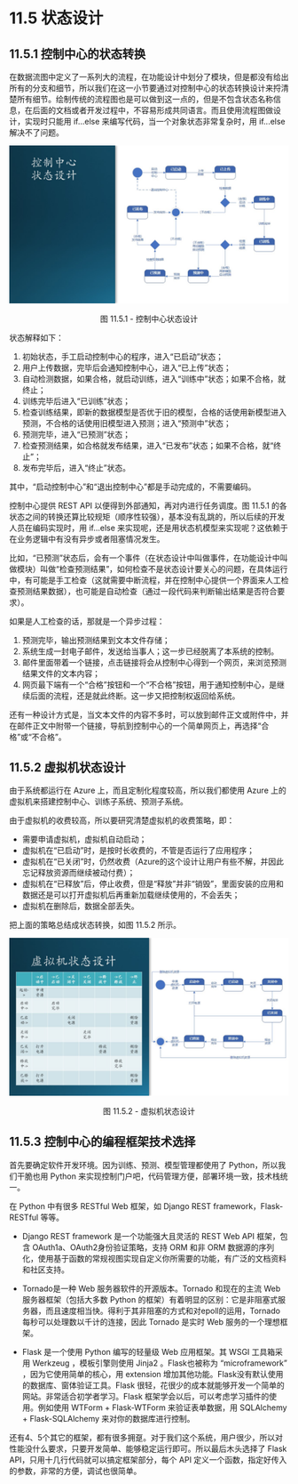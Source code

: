 # 11.5 状态设计

## 11.5.1 控制中心的状态转换

在数据流图中定义了一系列大的流程，在功能设计中划分了模块，但是都没有给出所有的分支和细节，所以我们在这一小节要通过对控制中心的状态转换设计来捋清楚所有细节。绘制传统的流程图也是可以做到这一点的，但是不包含状态名称信息，在后面的文档或者开发过程中，不容易形成共同语言。而且使用流程图做设计，实现时只能用 if...else 来编写代码，当一个对象状态非常复杂时，用 if...else 解决不了问题。

<div align="center">
<img src="Images/Slide13.JPG"/>

图 11.5.1 - 控制中心状态设计
</div>

状态解释如下：

1. 初始状态，手工启动控制中心的程序，进入“已启动”状态；
2. 用户上传数据，完毕后会通知控制中心，进入“已上传”状态；
3. 自动检测数据，如果合格，就启动训练，进入“训练中”状态；如果不合格，就终止；
4. 训练完毕后进入“已训练”状态；
5. 检查训练结果，即新的数据模型是否优于旧的模型，合格的话使用新模型进入预测，不合格的话使用旧模型进入预测；进入“预测中”状态；
6. 预测完毕，进入“已预测”状态；
7. 检查预测结果，如合格就发布结果，进入“已发布”状态；如果不合格，就“终止”；
8. 发布完毕后，进入“终止”状态。

其中，“启动控制中心”和“退出控制中心”都是手动完成的，不需要编码。

控制中心提供 REST API 以便得到外部通知，再对内进行任务调度。图 11.5.1 的各状态之间的转换还算比较规矩（顺序性较强），基本没有乱跳的，所以后续的开发人员在编码实现时，用 if...else 来实现呢，还是用状态机模型来实现呢？这依赖于在业务逻辑中有没有异步或者阻塞情况发生。

比如，“已预测”状态后，会有一个事件（在状态设计中叫做事件，在功能设计中叫做模块）叫做“检查预测结果”，如何检查不是状态设计要关心的问题，在具体运行中，有可能是手工检查（这就需要中断流程，并在控制中心提供一个界面来人工检查预测结果数据），也可能是自动检查（通过一段代码来判断输出结果是否符合要求）。

如果是人工检查的话，那就是一个异步过程：

1. 预测完毕，输出预测结果到文本文件存储；
2. 系统生成一封电子邮件，发送给当事人；这一步已经脱离了本系统的控制。
3. 邮件里面带着一个链接，点击链接将会从控制中心得到一个网页，来浏览预测结果文件的文本内容；
4. 网页最下端有一个“合格”按钮和一个“不合格”按钮，用于通知控制中心，是继续后面的流程，还是就此终断。这一步又把控制权返回给系统。

还有一种设计方式是，当文本文件的内容不多时，可以放到邮件正文或附件中，并在邮件正文中附带一个链接，导航到控制中心的一个简单网页上，再选择“合格”或“不合格”。

## 11.5.2 虚拟机状态设计

由于系统都运行在 Azure 上，而且定制化程度较高，所以我们都使用 Azure 上的虚拟机来搭建控制中心、训练子系统、预测子系统。

由于虚拟机的收费较高，所以要研究清楚虚拟机的收费策略，即：
- 需要申请虚拟机，虚拟机自动启动；
- 虚拟机在“已启动”时，是按时长收费的，不管是否运行了应用程序；
- 虚拟机在“已关闭”时，仍然收费（Azure的这个设计让用户有些不解，并因此忘记释放资源而继续被动付费）；
- 虚拟机在“已释放”后，停止收费，但是“释放”并非“销毁”，里面安装的应用和数据还是可以打开虚拟机后再重新加载继续使用的，不会丢失；
- 虚拟机在删除后，数据全部丢失。

把上面的策略总结成状态转换，如图 11.5.2 所示。

<div align="center">
<img src="Images/Slide14.JPG"/>

图 11.5.2 - 虚拟机状态设计
</div>

## 11.5.3 控制中心的编程框架技术选择

首先要确定软件开发环境。因为训练、预测、模型管理都使用了 Python，所以我们干脆也用 Python 来实现控制门户吧，代码管理方便，部署环境一致，技术栈统一。

在 Python 中有很多 RESTful Web 框架，如 Django REST framework，Flask-RESTful 等等。

- Django REST framework 是一个功能强大且灵活的 REST Web API 框架，包含 OAuth1a、OAuth2身份验证策略，支持 ORM 和非 ORM 数据源的序列化，使用基于函数的常规视图实现自定义你所需要的功能，有广泛的文档资料和社区支持。

- Tornado是一种 Web 服务器软件的开源版本。Tornado 和现在的主流 Web 服务器框架（包括大多数 Python 的框架）有着明显的区别：它是非阻塞式服务器，而且速度相当快。得利于其非阻塞的方式和对epoll的运用，Tornado 每秒可以处理数以千计的连接，因此 Tornado 是实时 Web 服务的一个理想框架。

- Flask 是一个使用 Python 编写的轻量级 Web 应用框架。其 WSGI 工具箱采用 Werkzeug ，模板引擎则使用 Jinja2 。Flask也被称为 “microframework” ，因为它使用简单的核心，用 extension 增加其他功能。Flask没有默认使用的数据库、窗体验证工具。Flask 很轻，花很少的成本就能够开发一个简单的网站。非常适合初学者学习。Flask 框架学会以后，可以考虑学习插件的使用。例如使用 WTForm + Flask-WTForm 来验证表单数据，用 SQLAlchemy + Flask-SQLAlchemy 来对你的数据库进行控制。

还有4、5个其它的框架，都有很多拥趸。对于我们这个系统，用户很少，所以对性能没什么要求，只要开发简单、能够稳定运行即可。所以最后木头选择了 Flask API，只用十几行代码就可以搞定框架部分，每个 API 定义一个函数，指定好传入的参数，非常的方便，调试也很简单。
